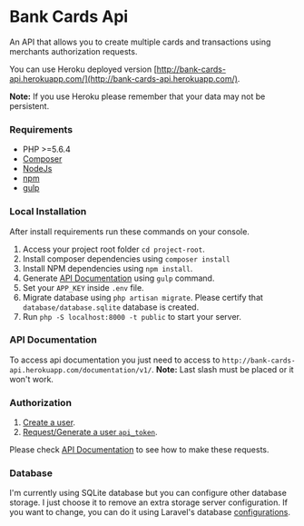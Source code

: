# Bank Cards Api

An API that allows you to create multiple cards and transactions using merchants authorization requests.

You can use Heroku deployed version [http://bank-cards-api.herokuapp.com/](http://bank-cards-api.herokuapp.com/). 

**Note:** If you use Heroku please remember that your data may not be persistent.

### Requirements

* PHP >=5.6.4
* [Composer](https://getcomposer.org/download/)
* [NodeJs](https://nodejs.org/en/download/)
* [npm](https://docs.npmjs.com/getting-started/installing-node)
* [gulp](https://github.com/gulpjs/gulp/blob/master/docs/getting-started.md)

### Local Installation

After install requirements run these commands on your console.

1. Access your project root folder `cd project-root`.
2. Install composer dependencies using `composer install`
3. Install NPM dependencies using `npm install`.
4. Generate [API Documentation](#API-Documentation) using `gulp` command.
5. Set your `APP_KEY` inside `.env` file.
6. Migrate database using `php artisan migrate`. Please certify that `database/database.sqlite` database is created.
7. Run `php -S localhost:8000 -t public` to start your server.

### API Documentation

To access api documentation you just need to access to `http://bank-cards-api.herokuapp.com/documentation/v1/`. 
**Note:** Last slash must be placed or it won't work.

### Authorization 

1. [Create a user](http://bank-cards-api.herokuapp.com/documentation/v1/#api-Users-StoreUser).
2. [Request/Generate a user `api_token`](http://bank-cards-api.herokuapp.com/documentation/v1/#api-Users-GenerateTokenUser).

Please check [API Documentation](#api-documentation) to see how to make these requests.

### Database

I'm currently using SQLite database but you can configure other database storage. I just choose it to remove an extra storage server configuration.
If you want to change, you can do it using Laravel's database [configurations](https://laravel.com/docs/5.4/database).


